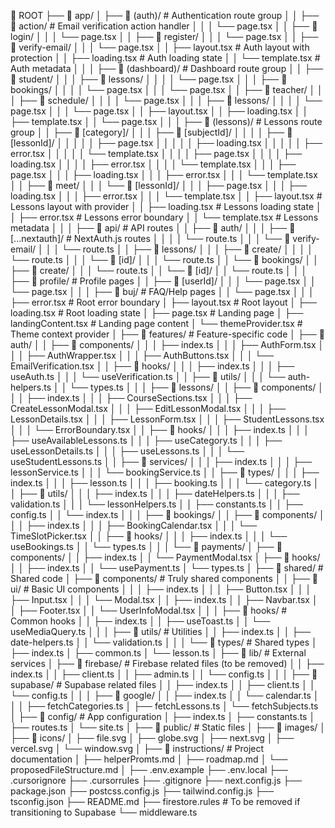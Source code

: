 📁 ROOT
├── 📁 app/
│   ├── 📁 (auth)/                    # Authentication route group
│   │   ├── 📁 action/                # Email verification action handler
│   │   │   └── page.tsx
│   │   ├── 📁 login/
│   │   │   └── page.tsx
│   │   ├── 📁 register/
│   │   │   └── page.tsx
│   │   ├── 📁 verify-email/
│   │   │   └── page.tsx
│   │   ├── layout.tsx                # Auth layout with protection
│   │   ├── loading.tsx               # Auth loading state
│   │   └── template.tsx              # Auth metadata
│   │
│   ├── 📁 (dashboard)/               # Dashboard route group
│   │   ├── 📁 student/
│   │   │   ├── 📁 lessons/
│   │   │   │   └── page.tsx
│   │   │   ├── 📁 bookings/
│   │   │   │   └── page.tsx
│   │   │   └── page.tsx
│   │   ├── 📁 teacher/
│   │   │   ├── 📁 schedule/
│   │   │   │   └── page.tsx
│   │   │   ├── 📁 lessons/
│   │   │   │   └── page.tsx
│   │   │   └── page.tsx
│   │   ├── layout.tsx
│   │   ├── loading.tsx
│   │   ├── template.tsx
│   │   └── page.tsx
│   │
│   ├── 📁 (lessons)/                 # Lessons route group
│   │   ├── 📁 [category]/
│   │   │   ├── 📁 [subjectId]/
│   │   │   │   ├── 📁 [lessonId]/
│   │   │   │   │   ├── page.tsx
│   │   │   │   │   ├── loading.tsx
│   │   │   │   │   ├── error.tsx
│   │   │   │   │   └── template.tsx
│   │   │   │   ├── page.tsx
│   │   │   │   ├── loading.tsx
│   │   │   │   ├── error.tsx
│   │   │   │   └── template.tsx
│   │   │   ├── page.tsx
│   │   │   ├── loading.tsx
│   │   │   ├── error.tsx
│   │   │   └── template.tsx
│   │   ├── 📁 meet/
│   │   │   └── 📁 [lessonId]/
│   │   │       ├── page.tsx
│   │   │       ├── loading.tsx
│   │   │       ├── error.tsx
│   │   │       └── template.tsx
│   │   ├── layout.tsx                # Lessons layout with provider
│   │   ├── loading.tsx               # Lessons loading state
│   │   ├── error.tsx                 # Lessons error boundary
│   │   └── template.tsx              # Lessons metadata
│   │
│   ├── 📁 api/                       # API routes
│   │   ├── 📁 auth/
│   │   │   ├── 📁 [...nextauth]/     # NextAuth.js routes
│   │   │   │   └── route.ts
│   │   │   └── 📁 verify-email/
│   │   │       └── route.ts
│   │   ├── 📁 lessons/
│   │   │   ├── 📁 create/
│   │   │   │   └── route.ts
│   │   │   └── 📁 [id]/
│   │   │       └── route.ts
│   │   └── 📁 bookings/
│   │       ├── 📁 create/
│   │       │   └── route.ts
│   │       └── 📁 [id]/
│   │           └── route.ts
│   │
│   ├── 📁 profile/                   # Profile pages
│   │   ├── 📁 [userId]/
│   │   │   └── page.tsx
│   │   └── page.tsx
│   │
│   ├── 📁 buj/                       # FAQ/Help pages
│   │   └── page.tsx
│   │
│   ├── error.tsx                     # Root error boundary
│   ├── layout.tsx                    # Root layout
│   ├── loading.tsx                   # Root loading state
│   ├── page.tsx                      # Landing page
│   ├── landingContent.tsx            # Landing page content
│   └── themeProvider.tsx             # Theme context provider
│
├── 📁 features/                      # Feature-specific code
│   ├── 📁 auth/
│   │   ├── 📁 components/
│   │   │   ├── index.ts
│   │   │   ├── AuthForm.tsx
│   │   │   ├── AuthWrapper.tsx
│   │   │   ├── AuthButtons.tsx
│   │   │   └── EmailVerification.tsx
│   │   ├── 📁 hooks/
│   │   │   ├── index.ts
│   │   │   ├── useAuth.ts
│   │   │   └── useVerification.ts
│   │   ├── 📁 utils/
│   │   │   └── auth-helpers.ts
│   │   └── types.ts
│   │
│   ├── 📁 lessons/
│   │   ├── 📁 components/
│   │   │   ├── index.ts
│   │   │   ├── CourseSections.tsx
│   │   │   ├── CreateLessonModal.tsx
│   │   │   ├── EditLessonModal.tsx
│   │   │   ├── LessonDetails.tsx
│   │   │   ├── LessonForm.tsx
│   │   │   ├── StudentLessons.tsx
│   │   │   └── ErrorBoundary.tsx
│   │   ├── 📁 hooks/
│   │   │   ├── index.ts
│   │   │   ├── useAvailableLessons.ts
│   │   │   ├── useCategory.ts
│   │   │   ├── useLessonDetails.ts
│   │   │   ├── useLessons.ts
│   │   │   └── useStudentLessons.ts
│   │   ├── 📁 services/
│   │   │   ├── index.ts
│   │   │   ├── lessonService.ts
│   │   │   └── bookingService.ts
│   │   ├── 📁 types/
│   │   │   ├── index.ts
│   │   │   ├── lesson.ts
│   │   │   ├── booking.ts
│   │   │   └── category.ts
│   │   ├── 📁 utils/
│   │   │   ├── index.ts
│   │   │   ├── dateHelpers.ts
│   │   │   ├── validation.ts
│   │   │   └── lessonHelpers.ts
│   │   ├── constants.ts
│   │   ├── config.ts
│   │   └── index.ts
│   │
│   ├── 📁 bookings/
│   │   ├── 📁 components/
│   │   │   ├── index.ts
│   │   │   ├── BookingCalendar.tsx
│   │   │   └── TimeSlotPicker.tsx
│   │   ├── 📁 hooks/
│   │   │   ├── index.ts
│   │   │   └── useBookings.ts
│   │   └── types.ts
│   │
│   └── 📁 payments/
│       ├── 📁 components/
│       │   ├── index.ts
│       │   └── PaymentModal.tsx
│       ├── 📁 hooks/
│       │   ├── index.ts
│       │   └── usePayment.ts
│       └── types.ts
│
├── 📁 shared/                        # Shared code
│   ├── 📁 components/                # Truly shared components
│   │   ├── 📁 ui/                   # Basic UI components
│   │   │   ├── index.ts
│   │   │   ├── Button.tsx
│   │   │   ├── Input.tsx
│   │   │   └── Modal.tsx
│   │   ├── index.ts
│   │   ├── Navbar.tsx
│   │   ├── Footer.tsx
│   │   └── UserInfoModal.tsx
│   │
│   ├── 📁 hooks/                    # Common hooks
│   │   ├── index.ts
│   │   ├── useToast.ts
│   │   └── useMediaQuery.ts
│   │
│   ├── 📁 utils/                    # Utilities
│   │   ├── index.ts
│   │   ├── date-helpers.ts
│   │   └── validation.ts
│   │
│   └── 📁 types/                    # Shared types
│       ├── index.ts
│       ├── common.ts
│       └── lesson.ts
│
├── 📁 lib/                          # External services
│   ├── 📁 firebase/                 # Firebase related files (to be removed)
│   │   ├── index.ts
│   │   ├── client.ts
│   │   ├── admin.ts
│   │   └── config.ts
│   │
│   ├── 📁 supabase/                 # Supabase related files
│   │   ├── index.ts
│   │   ├── client.ts
│   │   └── config.ts
│   │
│   ├── 📁 google/
│   │   ├── index.ts
│   │   └── calendar.ts
│   │
│   ├── fetchCategories.ts
│   ├── fetchLessons.ts
│   └── fetchSubjects.ts
│
├── 📁 config/                       # App configuration
│   ├── index.ts
│   ├── constants.ts
│   ├── routes.ts
│   └── site.ts
│
├── 📁 public/                       # Static files
│   ├── 📁 images/
│   ├── 📁 icons/
│   ├── file.svg
│   ├── globe.svg
│   ├── next.svg
│   ├── vercel.svg
│   └── window.svg
│
├── 📁 instructions/                 # Project documentation
│   ├── helperPromts.md
│   ├── roadmap.md
│   └── proposedFileStructure.md
│
├── .env.example
├── .env.local
├── .cursorignore
├── .cursorrules
├── .gitignore
├── next.config.js
├── package.json
├── postcss.config.js
├── tailwind.config.js
├── tsconfig.json
├── README.md
├── firestore.rules                   # To be removed if transitioning to Supabase
└── middleware.ts